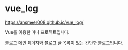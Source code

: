 # vue_log

https://ansmeer008.github.io/vue_log/

Vue를 이용한 미니 프로젝트입니다.

블로그 메인 페이지와 블로그 글 목록이 있는 간단한 블로그입니다.
